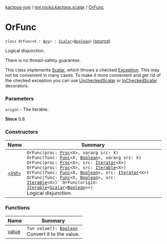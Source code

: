 [kactoos-jvm](../../index.md) / [nnl.rocks.kactoos.scalar](../index.md) / [OrFunc](.)

# OrFunc

`class OrFunc<X : `[`Any`](https://kotlinlang.org/api/latest/jvm/stdlib/kotlin/-any/index.html)`> : `[`Scalar`](../../nnl.rocks.kactoos/-scalar/index.md)`<`[`Boolean`](https://kotlinlang.org/api/latest/jvm/stdlib/kotlin/-boolean/index.html)`>` [(source)](https://github.com/neonailol/kactoos/blob/master/kactoos-jvm/src/main/kotlin/nnl/rocks/kactoos/scalar/OrFunc.kt#L23)

Logical disjunction.

There is no thread-safety guarantee.

This class implements [Scalar](../../nnl.rocks.kactoos/-scalar/index.md), which throws a checked
[Exception](https://kotlinlang.org/api/latest/jvm/stdlib/kotlin/-exception/index.html). This may not be convenient in many cases. To make
it more convenient and get rid of the checked exception you can
use [UncheckedScalar](../-unchecked-scalar/index.md) or [IoCheckedScalar](../-io-checked-scalar/index.md) decorators.

### Parameters

`origin` - The iterable.

**Since**
0.8

### Constructors

| Name | Summary |
|---|---|
| [&lt;init&gt;](-init-.md) | `OrFunc(proc: `[`Proc`](../../nnl.rocks.kactoos/-proc/index.md)`<X>, vararg src: X)`<br>`OrFunc(func: `[`Func`](../../nnl.rocks.kactoos/-func/index.md)`<X, `[`Boolean`](https://kotlinlang.org/api/latest/jvm/stdlib/kotlin/-boolean/index.html)`>, vararg src: X)`<br>`OrFunc(proc: `[`Proc`](../../nnl.rocks.kactoos/-proc/index.md)`<X>, src: `[`Iterator`](https://kotlinlang.org/api/latest/jvm/stdlib/kotlin.collections/-iterator/index.html)`<X>)`<br>`OrFunc(proc: `[`Proc`](../../nnl.rocks.kactoos/-proc/index.md)`<X>, src: `[`Iterable`](https://kotlinlang.org/api/latest/jvm/stdlib/kotlin.collections/-iterable/index.html)`<X>)`<br>`OrFunc(func: `[`Func`](../../nnl.rocks.kactoos/-func/index.md)`<X, `[`Boolean`](https://kotlinlang.org/api/latest/jvm/stdlib/kotlin/-boolean/index.html)`>, src: `[`Iterator`](https://kotlinlang.org/api/latest/jvm/stdlib/kotlin.collections/-iterator/index.html)`<X>)`<br>`OrFunc(func: `[`Func`](../../nnl.rocks.kactoos/-func/index.md)`<X, `[`Boolean`](https://kotlinlang.org/api/latest/jvm/stdlib/kotlin/-boolean/index.html)`>, src: `[`Iterable`](https://kotlinlang.org/api/latest/jvm/stdlib/kotlin.collections/-iterable/index.html)`<X>)``OrFunc(origin: `[`Iterable`](https://kotlinlang.org/api/latest/jvm/stdlib/kotlin.collections/-iterable/index.html)`<`[`Scalar`](../../nnl.rocks.kactoos/-scalar/index.md)`<`[`Boolean`](https://kotlinlang.org/api/latest/jvm/stdlib/kotlin/-boolean/index.html)`>>)`<br>Logical disjunction. |

### Functions

| Name | Summary |
|---|---|
| [value](value.md) | `fun value(): `[`Boolean`](https://kotlinlang.org/api/latest/jvm/stdlib/kotlin/-boolean/index.html)<br>Convert it to the value. |
